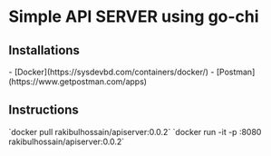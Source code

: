 <h1> Simple API SERVER using go-chi </h1>
<h2>Installations</h2>
 - [Docker](https://sysdevbd.com/containers/docker/)
 - [Postman](https://www.getpostman.com/apps)
<h2>Instructions</h2>
`docker pull rakibulhossain/apiserver:0.0.2`
`docker run -it -p <user-port>:8080 rakibulhossain/apiserver:0.0.2`


